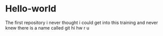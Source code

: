 # Hello-world
The first repository
i never thought i could get into this training and never knew there is a name called git
hi hw r u 
